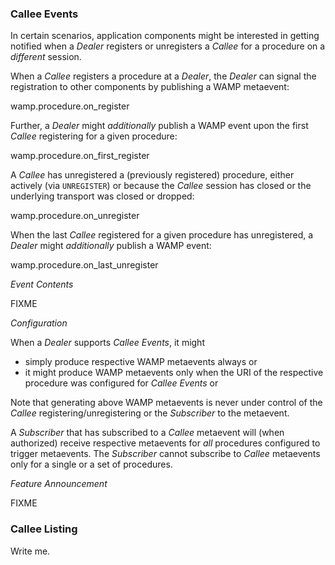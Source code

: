 ### Callee Events

In certain scenarios, application components might be interested in getting notified when a *Dealer* registers or unregisters a *Callee* for a procedure on a *different* session.

When a *Callee* registers a procedure at a *Dealer*, the *Dealer* can signal the registration to other components by publishing a WAMP metaevent:

  wamp.procedure.on_register

Further, a *Dealer* might *additionally* publish a WAMP event upon the first *Callee* registering for a given procedure:

  wamp.procedure.on_first_register

A *Callee* has unregistered a (previously registered) procedure, either actively (via `UNREGISTER`) or because the *Callee* session has closed or the underlying transport was closed or dropped:

  wamp.procedure.on_unregister

When the last *Callee* registered for a given procedure has unregistered, a *Dealer* might *additionally* publish a WAMP event:

  wamp.procedure.on_last_unregister

*Event Contents*

FIXME

*Configuration*

When a *Dealer* supports *Callee Events*, it might

* simply produce respective WAMP metaevents always or
* it might produce WAMP metaevents only when the URI of the respective procedure was configured for *Callee Events* or

Note that generating above WAMP metaevents is never under control of the *Callee* registering/unregistering or the *Subscriber* to the metaevent.

A *Subscriber* that has subscribed to a *Callee* metaevent will (when authorized) receive respective metaevents for *all* procedures configured to trigger metaevents. The *Subscriber* cannot subscribe to *Callee* metaevents only for a single or a set of procedures.

*Feature Announcement*

FIXME


### Callee Listing

Write me.


